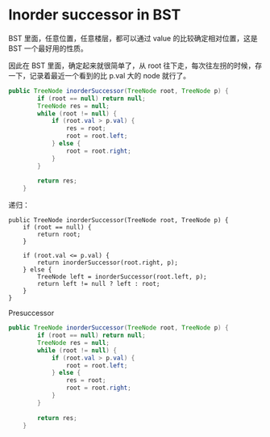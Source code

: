 # Inorder successor in BST


BST 里面，任意位置，任意楼层，都可以通过 value 的比较确定相对位置，这是 BST 一个最好用的性质。

因此在 BST 里面，确定起来就很简单了，从 root 往下走，每次往左拐的时候，存一下，记录着最近一个看到的比 p.val 大的 node 就行了。

```java
public TreeNode inorderSuccessor(TreeNode root, TreeNode p) {
        if (root == null) return null;
        TreeNode res = null;
        while (root != null) {
            if (root.val > p.val) {
                res = root;
                root = root.left;
            } else {
                root = root.right;
            }
        }
        
        return res;
    }
```

递归：

```
public TreeNode inorderSuccessor(TreeNode root, TreeNode p) {
    if (root == null) {
        return root;
    }

    if (root.val <= p.val) {
        return inorderSuccessor(root.right, p);
    } else {
        TreeNode left = inorderSuccessor(root.left, p);
        return left != null ? left : root;
    }
}
```

Presuccessor
```java
public TreeNode inorderSuccessor(TreeNode root, TreeNode p) {
        if (root == null) return null;
        TreeNode res = null;
        while (root != null) {
            if (root.val > p.val) {
                root = root.left;
            } else {
                res = root;
                root = root.right;
            }
        }
        
        return res;
    }
```
